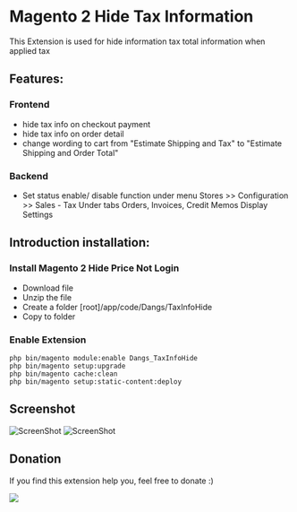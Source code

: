 # Magento 2 Hide Tax Information

This Extension is used for hide information tax total information when applied tax

## Features:

### Frontend
- hide tax info on checkout payment
- hide tax info on order detail
- change wording to cart from "Estimate Shipping and Tax" to "Estimate Shipping and Order Total"

### Backend
- Set status enable/ disable function under menu Stores >> Configuration >> Sales - Tax Under tabs Orders, Invoices, Credit Memos Display Settings

## Introduction installation:

### Install Magento 2 Hide Price Not Login
- Download file
- Unzip the file
- Create a folder [root]/app/code/Dangs/TaxInfoHide
- Copy to folder

### Enable Extension

```
php bin/magento module:enable Dangs_TaxInfoHide
php bin/magento setup:upgrade
php bin/magento cache:clean
php bin/magento setup:static-content:deploy
```


## Screenshot
![ScreenShot](https://github.com/dsasmita/magento2-hide-tax/blob/master/screen-shot/configuration.png)
![ScreenShot](https://github.com/dsasmita/magento2-hide-tax/blob/master/screen-shot/cart.png)

## Donation
If you find this extension help you,  feel free to donate
:)

[![](https://www.paypalobjects.com/en_US/i/btn/btn_donateCC_LG.gif)](http://bit.ly/2nFWFZI)
